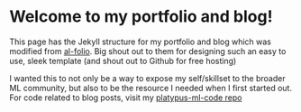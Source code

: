 # Welcome to my portfolio and blog! 

This page has the Jekyll structure for my portfolio and blog which was modified from [al-folio](https://github.com/alshedivat/al-folio). Big shout out to them for designing such an easy to use, sleek template (and shout out to Github for free hosting)

I wanted this to not only be a way to expose my self/skillset to the broader ML community, but also to be the resource I needed when I first started out. For code related to blog posts, visit my [platypus-ml-code repo](https://github.com/esoba/platypus-ml-code)
